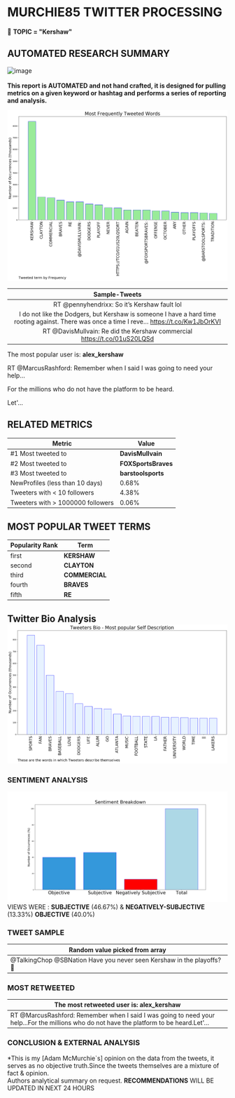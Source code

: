 # MURCHIE85 TWITTER PROCESSING 
&#x1F34E; **TOPIC = "Kershaw"**

## AUTOMATED RESEARCH SUMMARY

![image](https://marketingplatform.google.com/about/static/images/gmp/analytics-smb-benefit.jpg)
<br></br>
<b> This report is AUTOMATED and not hand crafted, it is designed for pulling metrics on a given keyword or hashtag and performs a series of reporting and analysis.</b>



![image](TWEETS.png)



|                **Sample-Tweets**        |
| :-------------: |
| RT @pennyhendrixx: So it’s Kershaw fault lol |
| I do not like the Dodgers, but Kershaw is someone I have a hard time rooting against.  There was once a time I reve… https://t.co/Kw1JbOrKVI |
| RT @DavisMullvain: Re did the Kershaw commercial https://t.co/01uS20LQSd |

The most popular user is: **alex_kershaw**
<div class="alert alert-block alert-danger"> RT @MarcusRashford: Remember when I said I was going to need your help...

For the millions who do not have the platform to be heard.

Let'…</div>

## RELATED METRICS<br>
| Metric | Value |
| ------------- | ------------- |
| #1 Most tweeted to  | **DavisMullvain** |
| #2 Most tweeted to  | **FOXSportsBraves** |
| #3 Most tweeted to  | **barstoolsports** |
| NewProfiles (less than 10 days) | 0.68%  |
| Tweeters with < 10 followers  | 4.38%|
| Tweeters with > 1000000 followers  | 0.06%  |



## MOST POPULAR TWEET TERMS 


| Popularity Rank  | Term |
| ------------- | ------------- |
| first  | **KERSHAW**  |
| second  | **CLAYTON**  |
| third  | **COMMERCIAL** |
| fourth  | **BRAVES**  |
| fifth  | **RE**  |


## Twitter Bio Analysis![image](BIO.png)
### SENTIMENT ANALYSIS
![image](sentiment.png)
VIEWS WERE : **SUBJECTIVE**  (46.67%) & **NEGATIVELY-SUBJECTIVE** (13.33%) **OBJECTIVE** (40.0%)

### TWEET SAMPLE 
| Random value picked from array |
| ------------- |
|@TalkingChop @SBNation Have you never seen Kershaw in the playoffs? 🤨 |

### MOST RETWEETED 

| The most retweeted user is: **alex_kershaw**  |
| ------------- |
| RT @MarcusRashford: Remember when I said I was going to need your help...For the millions who do not have the platform to be heard.Let'… |

### CONCLUSION & EXTERNAL ANALYSIS

*This is my [Adam McMurchie`s] opinion on the data from the tweets, it serves as no objective truth.Since the tweets themselves are a mixture of fact & opinion.<br>
Authors analytical summary on request.
**RECOMMENDATIONS** WILL BE UPDATED IN NEXT  24 HOURS <br>